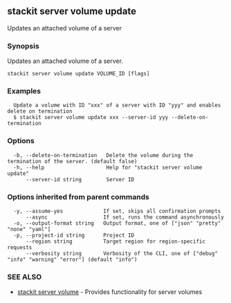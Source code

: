 ## stackit server volume update

Updates an attached volume of a server

### Synopsis

Updates an attached volume of a server.

```
stackit server volume update VOLUME_ID [flags]
```

### Examples

```
  Update a volume with ID "xxx" of a server with ID "yyy" and enables delete on termination
  $ stackit server volume update xxx --server-id yyy --delete-on-termination
```

### Options

```
  -b, --delete-on-termination   Delete the volume during the termination of the server. (default false)
  -h, --help                    Help for "stackit server volume update"
      --server-id string        Server ID
```

### Options inherited from parent commands

```
  -y, --assume-yes             If set, skips all confirmation prompts
      --async                  If set, runs the command asynchronously
  -o, --output-format string   Output format, one of ["json" "pretty" "none" "yaml"]
  -p, --project-id string      Project ID
      --region string          Target region for region-specific requests
      --verbosity string       Verbosity of the CLI, one of ["debug" "info" "warning" "error"] (default "info")
```

### SEE ALSO

* [stackit server volume](./stackit_server_volume.md)	 - Provides functionality for server volumes

